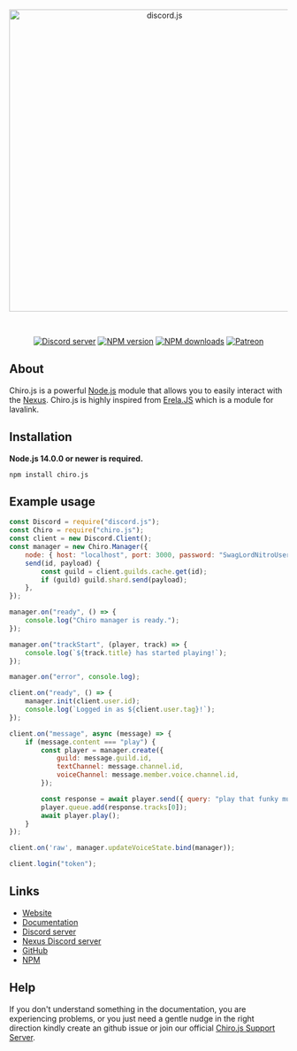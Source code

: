 <div align="center">
  <br />
  <p>
    <a href="https://chirojs.openian.dev"><img src="https://menhera-chan.in/img/Chiro.JS.svg" width="546" alt="discord.js" /></a>
  </p>
  <br />
  <p>
    <a href="https://menhera-chan.in/support"><img src="https://img.shields.io/discord/735899211677041099?color=5865F2&logo=discord&logoColor=white" alt="Discord server" /></a>
    <a href="https://www.npmjs.com/package/chiro.js"><img src="https://img.shields.io/npm/v/chiro.js.svg?maxAge=3600" alt="NPM version" /></a>
    <a href="https://www.npmjs.com/package/chiro.js"><img src="https://img.shields.io/npm/dt/chiro.js.svg?maxAge=3600" alt="NPM downloads" /></a>
    <a href="https://www.patreon.com/rohank05"><img src="https://img.shields.io/badge/donate-patreon-F96854.svg" alt="Patreon" /></a>
  </p>
</div>

## About

Chiro.js is a powerful [Node.js](https://nodejs.org) module that allows you to easily interact with the
[Nexus](https://github.com/DevSnowflake/Nexus). Chiro.js is highly inspired from [Erela.JS](https://github.com/MenuDocs/erela.js) which is a module for lavalink.


## Installation

**Node.js 14.0.0 or newer is required.**  

```sh-session
npm install chiro.js
```

## Example usage

```js
const Discord = require("discord.js");
const Chiro = require("chiro.js");
const client = new Discord.Client();
const manager = new Chiro.Manager({    
    node: { host: "localhost", port: 3000, password: "SwagLordNitroUser12345", secure: true },
    send(id, payload) {
        const guild = client.guilds.cache.get(id);
        if (guild) guild.shard.send(payload);
    },
});

manager.on("ready", () => {
    console.log("Chiro manager is ready.");
});

manager.on("trackStart", (player, track) => {
    console.log(`${track.title} has started playing!`);
});

manager.on("error", console.log);

client.on("ready", () => {
    manager.init(client.user.id);
    console.log(`Logged in as ${client.user.tag}!`);
});

client.on("message", async (message) => {
    if (message.content === "play") {
        const player = manager.create({
            guild: message.guild.id,
            textChannel: message.channel.id,
            voiceChannel: message.member.voice.channel.id,
        });

        const response = await player.send({ query: "play that funky music" });
        player.queue.add(response.tracks[0]);
        await player.play();
    }
});

client.on('raw', manager.updateVoiceState.bind(manager));

client.login("token");
```

## Links

- [Website](https://chirojs.openian.dev/)
- [Documentation](https://chirojs.openian.dev/)
- [Discord server](https://menhera-chan.in/support)
- [Nexus Discord server](https://snowflakedev.org/discord)
- [GitHub](https://github.com/DevSnowflake/chiro.js)
- [NPM](https://www.npmjs.com/package/chiro.js)

## Help

If you don't understand something in the documentation, you are experiencing problems, or you just need a gentle nudge in the right direction kindly create an github issue or join our official [Chiro.js Support Server](https://snowflakedev.org/discord).